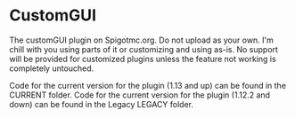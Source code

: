 # CustomGUI
The customGUI plugin on Spigotmc.org. Do not upload as your own. I'm chill with you using parts of it or customizing and using as-is. No support will be provided for customized plugins unless the feature not working is completely untouched.

Code for the current version for the plugin (1.13 and up) can be found in the CURRENT folder.
Code for the current version for the plugin (1.12.2 and down) can be found in the Legacy LEGACY folder.
